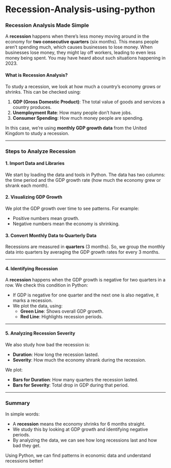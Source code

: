 # Recession-Analysis-using-python
### Recession Analysis Made Simple

A **recession** happens when there’s less money moving around in the economy for **two consecutive quarters** (six months). This means people aren’t spending much, which causes businesses to lose money. When businesses lose money, they might lay off workers, leading to even less money being spent. You may have heard about such situations happening in 2023.

#### What is Recession Analysis?

To study a recession, we look at how much a country’s economy grows or shrinks. This can be checked using:
1. **GDP (Gross Domestic Product)**: The total value of goods and services a country produces.
2. **Unemployment Rate**: How many people don’t have jobs.
3. **Consumer Spending**: How much money people are spending.

In this case, we’re using **monthly GDP growth data** from the United Kingdom to study a recession.

---

### Steps to Analyze Recession

#### 1. **Import Data and Libraries**
We start by loading the data and tools in Python. The data has two columns: the time period and the GDP growth rate (how much the economy grew or shrank each month).

#### 2. **Visualizing GDP Growth**
We plot the GDP growth over time to see patterns. For example:
- Positive numbers mean growth.
- Negative numbers mean the economy is shrinking.

#### 3. **Convert Monthly Data to Quarterly Data**
Recessions are measured in **quarters** (3 months). So, we group the monthly data into quarters by averaging the GDP growth rates for every 3 months.

---

#### 4. **Identifying Recession**
A **recession** happens when the GDP growth is negative for two quarters in a row. We check this condition in Python:
- If GDP is negative for one quarter and the next one is also negative, it marks a recession.
- We plot the data, using:
  - **Green Line**: Shows overall GDP growth.
  - **Red Line**: Highlights recession periods.

---

#### 5. **Analyzing Recession Severity**
We also study how bad the recession is:
- **Duration**: How long the recession lasted.
- **Severity**: How much the economy shrank during the recession.

We plot:
- **Bars for Duration**: How many quarters the recession lasted.
- **Bars for Severity**: Total drop in GDP during that period.

---

### Summary
In simple words:
- A **recession** means the economy shrinks for 6 months straight.
- We study this by looking at GDP growth and identifying negative periods.
- By analyzing the data, we can see how long recessions last and how bad they get.

Using Python, we can find patterns in economic data and understand recessions better!
